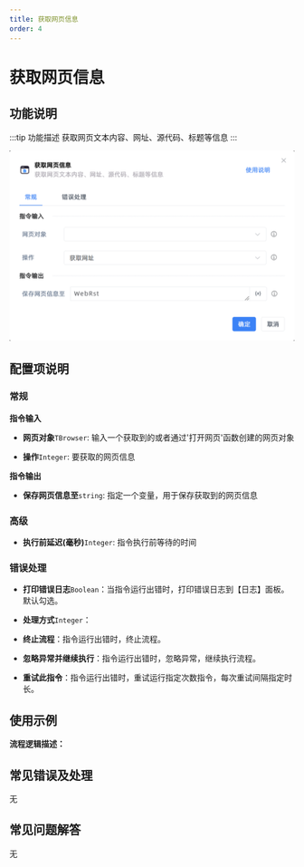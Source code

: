 ```yaml
---
title: 获取网页信息
order: 4
---
```


# 获取网页信息

## 功能说明

:::tip 功能描述
获取网页文本内容、网址、源代码、标题等信息
:::

![获取网页信息](../../../assets/获取网页信息_command.png)

## 配置项说明

### 常规

**指令输入**

- **网页对象**`TBrowser`: 输入一个获取到的或者通过'打开网页'函数创建的网页对象

- **操作**`Integer`: 要获取的网页信息


**指令输出**

- **保存网页信息至**`string`: 指定一个变量，用于保存获取到的网页信息

### 高级

- **执行前延迟(毫秒)**`Integer`: 指令执行前等待的时间

### 错误处理

- **打印错误日志**`Boolean`：当指令运行出错时，打印错误日志到【日志】面板。默认勾选。

- **处理方式**`Integer`：

 - **终止流程**：指令运行出错时，终止流程。

 - **忽略异常并继续执行**：指令运行出错时，忽略异常，继续执行流程。

 - **重试此指令**：指令运行出错时，重试运行指定次数指令，每次重试间隔指定时长。

## 使用示例

**流程逻辑描述：** 

## 常见错误及处理

无

## 常见问题解答

无


